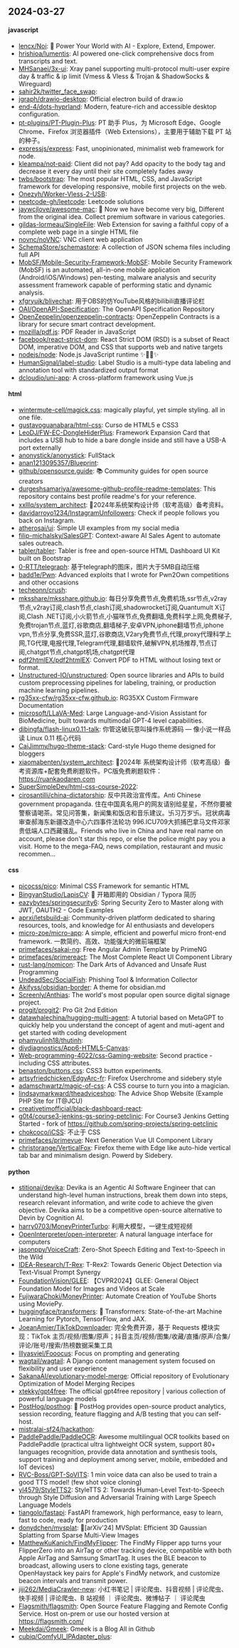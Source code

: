 ## 2024-03-27

#### javascript
* [lencx/Noi](https://github.com/lencx/Noi): 🚀 Power Your World with AI - Explore, Extend, Empower.
* [hrishioa/lumentis](https://github.com/hrishioa/lumentis): AI powered one-click comprehensive docs from transcripts and text.
* [MHSanaei/3x-ui](https://github.com/MHSanaei/3x-ui): Xray panel supporting multi-protocol multi-user expire day & traffic & ip limit (Vmess & Vless & Trojan & ShadowSocks & Wireguard)
* [sahir2k/twitter_face_swap](https://github.com/sahir2k/twitter_face_swap): 
* [jgraph/drawio-desktop](https://github.com/jgraph/drawio-desktop): Official electron build of draw.io
* [end-4/dots-hyprland](https://github.com/end-4/dots-hyprland): Modern, feature-rich and accessible desktop configuration.
* [pt-plugins/PT-Plugin-Plus](https://github.com/pt-plugins/PT-Plugin-Plus): PT 助手 Plus，为 Microsoft Edge、Google Chrome、Firefox 浏览器插件（Web Extensions），主要用于辅助下载 PT 站的种子。
* [expressjs/express](https://github.com/expressjs/express): Fast, unopinionated, minimalist web framework for node.
* [kleampa/not-paid](https://github.com/kleampa/not-paid): Client did not pay? Add opacity to the body tag and decrease it every day until their site completely fades away
* [twbs/bootstrap](https://github.com/twbs/bootstrap): The most popular HTML, CSS, and JavaScript framework for developing responsive, mobile first projects on the web.
* [Onezyh/Worker-Vless-2-USB](https://github.com/Onezyh/Worker-Vless-2-USB): 
* [neetcode-gh/leetcode](https://github.com/neetcode-gh/leetcode): Leetcode solutions
* [jaywcjlove/awesome-mac](https://github.com/jaywcjlove/awesome-mac):  Now we have become very big, Different from the original idea. Collect premium software in various categories.
* [gildas-lormeau/SingleFile](https://github.com/gildas-lormeau/SingleFile): Web Extension for saving a faithful copy of a complete web page in a single HTML file
* [novnc/noVNC](https://github.com/novnc/noVNC): VNC client web application
* [SchemaStore/schemastore](https://github.com/SchemaStore/schemastore): A collection of JSON schema files including full API
* [MobSF/Mobile-Security-Framework-MobSF](https://github.com/MobSF/Mobile-Security-Framework-MobSF): Mobile Security Framework (MobSF) is an automated, all-in-one mobile application (Android/iOS/Windows) pen-testing, malware analysis and security assessment framework capable of performing static and dynamic analysis.
* [xfgryujk/blivechat](https://github.com/xfgryujk/blivechat): 用于OBS的仿YouTube风格的bilibili直播评论栏
* [OAI/OpenAPI-Specification](https://github.com/OAI/OpenAPI-Specification): The OpenAPI Specification Repository
* [OpenZeppelin/openzeppelin-contracts](https://github.com/OpenZeppelin/openzeppelin-contracts): OpenZeppelin Contracts is a library for secure smart contract development.
* [mozilla/pdf.js](https://github.com/mozilla/pdf.js): PDF Reader in JavaScript
* [facebook/react-strict-dom](https://github.com/facebook/react-strict-dom): React Strict DOM (RSD) is a subset of React DOM, imperative DOM, and CSS that supports web and native targets
* [nodejs/node](https://github.com/nodejs/node): Node.js JavaScript runtime ✨🐢🚀✨
* [HumanSignal/label-studio](https://github.com/HumanSignal/label-studio): Label Studio is a multi-type data labeling and annotation tool with standardized output format
* [dcloudio/uni-app](https://github.com/dcloudio/uni-app): A cross-platform framework using Vue.js

#### html
* [wintermute-cell/magick.css](https://github.com/wintermute-cell/magick.css): magically playful, yet simple styling. all in one file.
* [gustavoguanabara/html-css](https://github.com/gustavoguanabara/html-css): Curso de HTML5 e CSS3
* [LeoDJ/FW-EC-DongleHiderPlus](https://github.com/LeoDJ/FW-EC-DongleHiderPlus): Framework Expansion Card that includes a USB hub to hide a bare dongle inside and still have a USB-A port externally
* [anonystick/anonystick](https://github.com/anonystick/anonystick): FullStack
* [anan1213095357/Blueprint](https://github.com/anan1213095357/Blueprint): 
* [github/opensource.guide](https://github.com/github/opensource.guide): 📚 Community guides for open source creators
* [durgeshsamariya/awesome-github-profile-readme-templates](https://github.com/durgeshsamariya/awesome-github-profile-readme-templates): This repository contains best profile readme's for your reference.
* [xxlllq/system_architect](https://github.com/xxlllq/system_architect): 💯2024年系统架构设计师（软考高级）备考资料。
* [davidarroyo1234/InstagramUnfollowers](https://github.com/davidarroyo1234/InstagramUnfollowers): Check if people follows you back on Instagram.
* [atherosai/ui](https://github.com/atherosai/ui): Simple UI examples from my social media
* [filip-michalsky/SalesGPT](https://github.com/filip-michalsky/SalesGPT): Context-aware AI Sales Agent to automate sales outreach.
* [tabler/tabler](https://github.com/tabler/tabler): Tabler is free and open-source HTML Dashboard UI Kit built on Bootstrap
* [0-RTT/telegraph](https://github.com/0-RTT/telegraph): 基于telegraph的图床，图片大于5MB自动压缩
* [badd1e/Pwn](https://github.com/badd1e/Pwn): Advanced exploits that I wrote for Pwn2Own competitions and other occasions
* [techeonn/crush](https://github.com/techeonn/crush): 
* [mksshare/mksshare.github.io](https://github.com/mksshare/mksshare.github.io): 每日分享免费节点,免费机场,ssr节点,v2ray节点,v2ray订阅,clash节点,clash订阅,shadowrocket订阅,Quantumult X订阅,Clash .NET订阅,小火箭节点,小猫咪节点,免费翻墙,免费科学上网,免费梯子,免费trojan节点,蓝灯,谷歌商店,翻墙梯子,安卓VPN,iphone翻墙节点,iphone vpn,节点分享,免费SSR,蓝灯,谷歌商店,V2ary免费节点,代理,proxy代理科学上网,TG代理,电报代理,Telegram代理,翻墙软件,破解VPN,机场推荐,节点订阅,chatgpt节点,chatgpt机场,chatgpt代理
* [pdf2htmlEX/pdf2htmlEX](https://github.com/pdf2htmlEX/pdf2htmlEX): Convert PDF to HTML without losing text or format.
* [Unstructured-IO/unstructured](https://github.com/Unstructured-IO/unstructured): Open source libraries and APIs to build custom preprocessing pipelines for labeling, training, or production machine learning pipelines.
* [rg35xx-cfw/rg35xx-cfw.github.io](https://github.com/rg35xx-cfw/rg35xx-cfw.github.io): RG35XX Custom Firmware Documentation
* [microsoft/LLaVA-Med](https://github.com/microsoft/LLaVA-Med): Large Language-and-Vision Assistant for BioMedicine, built towards multimodal GPT-4 level capabilities.
* [dibingfa/flash-linux0.11-talk](https://github.com/dibingfa/flash-linux0.11-talk): 你管这破玩意叫操作系统源码 — 像小说一样品读 Linux 0.11 核心代码
* [CaiJimmy/hugo-theme-stack](https://github.com/CaiJimmy/hugo-theme-stack): Card-style Hugo theme designed for bloggers
* [xiaomabenten/system_architect](https://github.com/xiaomabenten/system_architect): 💯2024年 系统架构设计师（软考高级）备考资源库+配套免费刷题软件。PC版免费刷题软件：https://ruankaodaren.com
* [SuperSimpleDev/html-css-course-2022](https://github.com/SuperSimpleDev/html-css-course-2022): 
* [cirosantilli/china-dictatorship](https://github.com/cirosantilli/china-dictatorship): 反中共政治宣传库。Anti Chinese government propaganda. 住在中国真名用户的网友请别给星星，不然你要被警察请喝茶。常见问答集，新闻集和饭店和音乐建议。卐习万岁卐。冠状病毒审查郝海东新疆改造中心六四事件法轮功 996.ICU709大抓捕巴拿马文件邓家贵低端人口西藏骚乱。Friends who live in China and have real name on account, please don't star this repo, or else the police might pay you a visit. Home to the mega-FAQ, news compilation, restaurant and music recommen…

#### css
* [picocss/pico](https://github.com/picocss/pico): Minimal CSS Framework for semantic HTML
* [BingyanStudio/LapisCV](https://github.com/BingyanStudio/LapisCV): 📃 开箱即用的 Obsidian / Typora 简历
* [eazybytes/springsecurity6](https://github.com/eazybytes/springsecurity6): Spring Security Zero to Master along with JWT, OAUTH2 - Code Examples
* [aprxi/letsbuild-ai](https://github.com/aprxi/letsbuild-ai): Community-driven platform dedicated to sharing resources, tools, and knowledge for AI enthusiasts and developers
* [micro-zoe/micro-app](https://github.com/micro-zoe/micro-app): A simple, efficient and powerful micro front-end framework. 一款简约、高效、功能强大的微前端框架
* [primefaces/sakai-ng](https://github.com/primefaces/sakai-ng): Free Angular Admin Template by PrimeNG
* [primefaces/primereact](https://github.com/primefaces/primereact): The Most Complete React UI Component Library
* [rust-lang/nomicon](https://github.com/rust-lang/nomicon): The Dark Arts of Advanced and Unsafe Rust Programming
* [UndeadSec/SocialFish](https://github.com/UndeadSec/SocialFish): Phishing Tool & Information Collector
* [Akifyss/obsidian-border](https://github.com/Akifyss/obsidian-border): A theme for obsidian.md
* [Screenly/Anthias](https://github.com/Screenly/Anthias): The world's most popular open source digital signage project.
* [progit/progit2](https://github.com/progit/progit2): Pro Git 2nd Edition
* [datawhalechina/hugging-multi-agent](https://github.com/datawhalechina/hugging-multi-agent): A tutorial based on MetaGPT to quickly help you understand the concept of agent and muti-agent and get started with coding development
* [phamvulinh18/thutinh](https://github.com/phamvulinh18/thutinh): 
* [diydiagnostics/App6-HTML5-Canvas](https://github.com/diydiagnostics/App6-HTML5-Canvas): 
* [Web-programming-4022/css-Gaming-website](https://github.com/Web-programming-4022/css-Gaming-website): Second practice - including CSS attributes.
* [benaston/buttons.css](https://github.com/benaston/buttons.css): CSS3 button experiments.
* [artsyfriedchicken/EdgyArc-fr](https://github.com/artsyfriedchicken/EdgyArc-fr): Firefox Userchrome and sidebery style
* [adamschwartz/magic-of-css](https://github.com/adamschwartz/magic-of-css): A CSS course to turn you into a magician.
* [lindsaymarkward/theadviceshop](https://github.com/lindsaymarkward/theadviceshop): The Advice Shop Website (Example PHP Site for IT@JCU)
* [creativetimofficial/black-dashboard-react](https://github.com/creativetimofficial/black-dashboard-react): 
* [g0t4/course3-jenkins-gs-spring-petclinic](https://github.com/g0t4/course3-jenkins-gs-spring-petclinic): For Course3 Jenkins Getting Started - fork of https://github.com/spring-projects/spring-petclinic
* [chokcoco/iCSS](https://github.com/chokcoco/iCSS): 不止于 CSS
* [primefaces/primevue](https://github.com/primefaces/primevue): Next Generation Vue UI Component Library
* [christorange/VerticalFox](https://github.com/christorange/VerticalFox): Firefox theme with Edge like auto-hide vertical tab bar and minimalism design. Powerd by Sidebery.

#### python
* [stitionai/devika](https://github.com/stitionai/devika): Devika is an Agentic AI Software Engineer that can understand high-level human instructions, break them down into steps, research relevant information, and write code to achieve the given objective. Devika aims to be a competitive open-source alternative to Devin by Cognition AI.
* [harry0703/MoneyPrinterTurbo](https://github.com/harry0703/MoneyPrinterTurbo): 利用大模型，一键生成短视频
* [OpenInterpreter/open-interpreter](https://github.com/OpenInterpreter/open-interpreter): A natural language interface for computers
* [jasonppy/VoiceCraft](https://github.com/jasonppy/VoiceCraft): Zero-Shot Speech Editing and Text-to-Speech in the Wild
* [IDEA-Research/T-Rex](https://github.com/IDEA-Research/T-Rex): T-Rex2: Towards Generic Object Detection via Text-Visual Prompt Synergy
* [FoundationVision/GLEE](https://github.com/FoundationVision/GLEE): 【CVPR2024】GLEE: General Object Foundation Model for Images and Videos at Scale
* [FujiwaraChoki/MoneyPrinter](https://github.com/FujiwaraChoki/MoneyPrinter): Automate Creation of YouTube Shorts using MoviePy.
* [huggingface/transformers](https://github.com/huggingface/transformers): 🤗 Transformers: State-of-the-art Machine Learning for Pytorch, TensorFlow, and JAX.
* [JoeanAmier/TikTokDownloader](https://github.com/JoeanAmier/TikTokDownloader): 完全免费开源，基于 Requests 模块实现：TikTok 主页/视频/图集/原声；抖音主页/视频/图集/收藏/直播/原声/合集/评论/账号/搜索/热榜数据采集工具
* [lllyasviel/Fooocus](https://github.com/lllyasviel/Fooocus): Focus on prompting and generating
* [wagtail/wagtail](https://github.com/wagtail/wagtail): A Django content management system focused on flexibility and user experience
* [SakanaAI/evolutionary-model-merge](https://github.com/SakanaAI/evolutionary-model-merge): Official repository of Evolutionary Optimization of Model Merging Recipes
* [xtekky/gpt4free](https://github.com/xtekky/gpt4free): The official gpt4free repository | various collection of powerful language models
* [PostHog/posthog](https://github.com/PostHog/posthog): 🦔 PostHog provides open-source product analytics, session recording, feature flagging and A/B testing that you can self-host.
* [mistralai-sf24/hackathon](https://github.com/mistralai-sf24/hackathon): 
* [PaddlePaddle/PaddleOCR](https://github.com/PaddlePaddle/PaddleOCR): Awesome multilingual OCR toolkits based on PaddlePaddle (practical ultra lightweight OCR system, support 80+ languages recognition, provide data annotation and synthesis tools, support training and deployment among server, mobile, embedded and IoT devices)
* [RVC-Boss/GPT-SoVITS](https://github.com/RVC-Boss/GPT-SoVITS): 1 min voice data can also be used to train a good TTS model! (few shot voice cloning)
* [yl4579/StyleTTS2](https://github.com/yl4579/StyleTTS2): StyleTTS 2: Towards Human-Level Text-to-Speech through Style Diffusion and Adversarial Training with Large Speech Language Models
* [tiangolo/fastapi](https://github.com/tiangolo/fastapi): FastAPI framework, high performance, easy to learn, fast to code, ready for production
* [donydchen/mvsplat](https://github.com/donydchen/mvsplat): 🌊[arXiv'24] MVSplat: Efficient 3D Gaussian Splatting from Sparse Multi-View Images
* [MatthewKuKanich/FindMyFlipper](https://github.com/MatthewKuKanich/FindMyFlipper): The FindMy Flipper app turns your FlipperZero into an AirTag or other tracking device, compatible with both Apple AirTag and Samsung SmartTag. It uses the BLE beacon to broadcast, allowing users to clone existing tags, generate OpenHaystack key pairs for Apple's FindMy network, and customize beacon intervals and transmit power.
* [jiji262/MediaCrawler-new](https://github.com/jiji262/MediaCrawler-new): 小红书笔记 | 评论爬虫、抖音视频 | 评论爬虫、快手视频 | 评论爬虫、B 站视频 ｜ 评论爬虫、微博帖子 ｜ 评论爬虫
* [Flagsmith/flagsmith](https://github.com/Flagsmith/flagsmith): Open Source Feature Flagging and Remote Config Service. Host on-prem or use our hosted version at https://flagsmith.com/
* [Meekdai/Gmeek](https://github.com/Meekdai/Gmeek): Gmeek is a Blog All in Github
* [cubiq/ComfyUI_IPAdapter_plus](https://github.com/cubiq/ComfyUI_IPAdapter_plus): 
